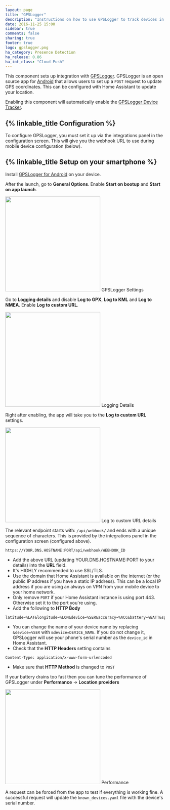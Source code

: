 ```yaml
---
layout: page
title: "GPSLogger"
description: "Instructions on how to use GPSLogger to track devices in Home Assistant."
date: 2016-11-25 15:00
sidebar: true
comments: false
sharing: true
footer: true
logo: gpslogger.png
ha_category: Presence Detection
ha_release: 0.86
ha_iot_class: "Cloud Push"
---
```


This component sets up integration with [GPSLogger](http://code.mendhak.com/gpslogger/). GPSLogger is an open source app for [Android](https://play.google.com/store/apps/details?id=com.mendhak.gpslogger) that allows users to set up a `POST` request to update GPS coordinates. This can be configured with Home Assistant to update your location.

Enabling this component will automatically enable the [GPSLogger Device Tracker](/components/device_tracker.gpslogger/).

## {% linkable_title Configuration %}

To configure GPSLogger, you must set it up via the integrations panel in the configuration screen. This will give you the webhook URL to use during mobile device configuration (below).

## {% linkable_title Setup on your smartphone %}

Install [GPSLogger for Android](https://play.google.com/store/apps/details?id=com.mendhak.gpslogger) on your device.

After the launch, go to **General Options**. Enable **Start on bootup** and **Start on app launch**.

<p class='img'>
  <img width='300' src='/images/components/gpslogger/settings.png' />
  GPSLogger Settings
</p>

Go to **Logging details** and disable **Log to GPX**, **Log to KML** and **Log to NMEA**. Enable **Log to custom URL**.

<p class='img'>
  <img width='300' src='/images/components/gpslogger/logging-details.png' />
  Logging Details
</p>

Right after enabling, the app will take you to the **Log to custom URL** settings.

<p class='img'>
  <img width='300' src='/images/components/gpslogger/custom-url.png' />
  Log to custom URL details
</p>

The relevant endpoint starts with: `/api/webhook/` and ends with a unique sequence of characters. This is provided by the integrations panel in the configuration screen (configured above).

```text
https://YOUR.DNS.HOSTNAME:PORT/api/webhook/WEBHOOK_ID
```

- Add the above URL (updating YOUR.DNS.HOSTNAME:PORT to your details) into the **URL** field.
- It's HIGHLY recommended to use SSL/TLS.
- Use the domain that Home Assistant is available on the internet (or the public IP address if you have a static IP address). This can be a local IP address if you are using an always on VPN from your mobile device to your home network.
- Only remove `PORT` if your Home Assistant instance is using port 443. Otherwise set it to the port you're using.
- Add the following to **HTTP Body**
```text
latitude=%LAT&longitude=%LON&device=%SER&accuracy=%ACC&battery=%BATT&speed=%SPD&direction=%DIR&altitude=%ALT&provider=%PROV&activity=%ACT
```
- You can change the name of your device name by replacing `&device=%SER` with `&device=DEVICE_NAME`. If you do not change it, GPSLogger will use your phone's serial number as the `device_id` in Home Assistant.
- Check that the **HTTP Headers** setting contains
```text
Content-Type: application/x-www-form-urlencoded
```
- Make sure that **HTTP Method** is changed to `POST`

If your battery drains too fast then you can tune the performance of GPSLogger under **Performance** -> **Location providers**

<p class='img'>
  <img width='300' src='/images/components/gpslogger/performance.png' />
  Performance
</p>

A request can be forced from the app to test if everything is working fine. A successful request will update the `known_devices.yaml` file with the device's serial number.
